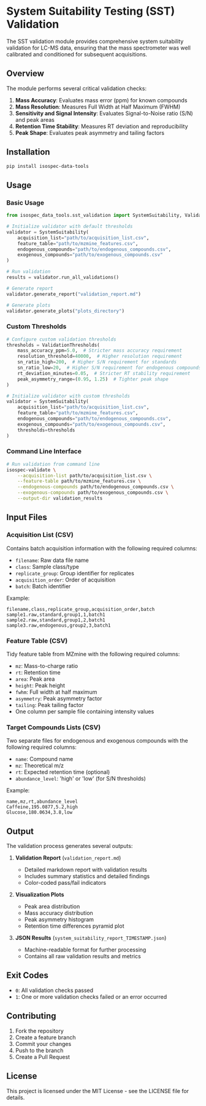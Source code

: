 # System Suitability Testing (SST) Validation

The SST validation module provides comprehensive system suitability validation for LC-MS data, ensuring that the mass spectrometer was well calibrated and conditioned for subsequent acquisitions.

## Overview

The module performs several critical validation checks:

1. **Mass Accuracy**: Evaluates mass error (ppm) for known compounds
2. **Mass Resolution**: Measures Full Width at Half Maximum (FWHM)
3. **Sensitivity and Signal Intensity**: Evaluates Signal-to-Noise ratio (S/N) and peak areas
4. **Retention Time Stability**: Measures RT deviation and reproducibility
5. **Peak Shape**: Evaluates peak asymmetry and tailing factors

## Installation

```bash
pip install isospec-data-tools
```

## Usage

### Basic Usage

```python
from isospec_data_tools.sst_validation import SystemSuitability, ValidationThresholds

# Initialize validator with default thresholds
validator = SystemSuitability(
    acquisition_list="path/to/acquisition_list.csv",
    feature_table="path/to/mzmine_features.csv",
    endogenous_compounds="path/to/endogenous_compounds.csv",
    exogenous_compounds="path/to/exogenous_compounds.csv"
)

# Run validation
results = validator.run_all_validations()

# Generate report
validator.generate_report("validation_report.md")

# Generate plots
validator.generate_plots("plots_directory")
```

### Custom Thresholds

```python
# Configure custom validation thresholds
thresholds = ValidationThresholds(
    mass_accuracy_ppm=5.0,  # Stricter mass accuracy requirement
    resolution_threshold=40000,  # Higher resolution requirement
    sn_ratio_high=200,  # Higher S/N requirement for standards
    sn_ratio_low=20,  # Higher S/N requirement for endogenous compounds
    rt_deviation_minutes=0.05,  # Stricter RT stability requirement
    peak_asymmetry_range=(0.95, 1.25)  # Tighter peak shape
)

# Initialize validator with custom thresholds
validator = SystemSuitability(
    acquisition_list="path/to/acquisition_list.csv",
    feature_table="path/to/mzmine_features.csv",
    endogenous_compounds="path/to/endogenous_compounds.csv",
    exogenous_compounds="path/to/exogenous_compounds.csv",
    thresholds=thresholds
)
```

### Command Line Interface

```bash
# Run validation from command line
isospec-validate \
    --acquisition-list path/to/acquisition_list.csv \
    --feature-table path/to/mzmine_features.csv \
    --endogenous-compounds path/to/endogenous_compounds.csv \
    --exogenous-compounds path/to/exogenous_compounds.csv \
    --output-dir validation_results
```

## Input Files

### Acquisition List (CSV)

Contains batch acquisition information with the following required columns:

- `filename`: Raw data file name
- `class`: Sample class/type
- `replicate_group`: Group identifier for replicates
- `acquisition_order`: Order of acquisition
- `batch`: Batch identifier

Example:

```csv
filename,class,replicate_group,acquisition_order,batch
sample1.raw,standard,group1,1,batch1
sample2.raw,standard,group1,2,batch1
sample3.raw,endogenous,group2,3,batch1
```

### Feature Table (CSV)

Tidy feature table from MZmine with the following required columns:

- `mz`: Mass-to-charge ratio
- `rt`: Retention time
- `area`: Peak area
- `height`: Peak height
- `fwhm`: Full width at half maximum
- `asymmetry`: Peak asymmetry factor
- `tailing`: Peak tailing factor
- One column per sample file containing intensity values

### Target Compounds Lists (CSV)

Two separate files for endogenous and exogenous compounds with the following required columns:

- `name`: Compound name
- `mz`: Theoretical m/z
- `rt`: Expected retention time (optional)
- `abundance_level`: 'high' or 'low' (for S/N thresholds)

Example:

```csv
name,mz,rt,abundance_level
Caffeine,195.0877,5.2,high
Glucose,180.0634,3.8,low
```

## Output

The validation process generates several outputs:

1. **Validation Report** (`validation_report.md`)

   - Detailed markdown report with validation results
   - Includes summary statistics and detailed findings
   - Color-coded pass/fail indicators

2. **Visualization Plots**

   - Peak area distribution
   - Mass accuracy distribution
   - Peak asymmetry histogram
   - Retention time differences pyramid plot

3. **JSON Results** (`system_suitability_report_TIMESTAMP.json`)
   - Machine-readable format for further processing
   - Contains all raw validation results and metrics

## Exit Codes

- `0`: All validation checks passed
- `1`: One or more validation checks failed or an error occurred

## Contributing

1. Fork the repository
2. Create a feature branch
3. Commit your changes
4. Push to the branch
5. Create a Pull Request

## License

This project is licensed under the MIT License - see the LICENSE file for details.
